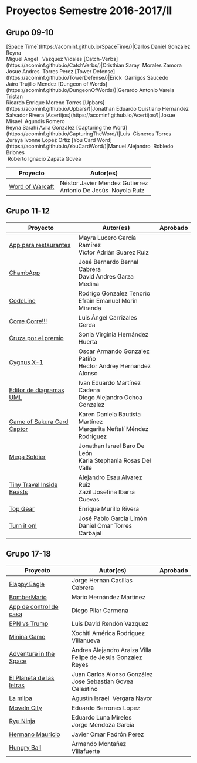 # Proyectos Semestre 2016-2017/II

## Grupo 09-10
<table>
<thead>
<tr>
<th>Proyecto</th>
<th>Autor(es)</th>
</tr>
</thead>
<tbody>
<tr>
<td>
<a href="https://acominf.github.io/WordOfWarcaft">Word of Warcaft</a>
</td>
<td>
Néstor Javier Mendez Gutierrez<br>Antonio De Jesús  Noyola Ruiz
</td>
</tr>
</tbody>
[Space Time](https://acominf.github.io/SpaceTime/)|Carlos Daniel González Reyna<br>Miguel Angel   Vazquez Vidales
[Catch-Verbs](https://acominf.github.io/CatchVerbs/)|Cristhian Saray  Morales Zamora<br>Josue Andres  Torres Perez
[Tower Defense](https://acominf.github.io/TowerDefense/)|Erick  Garrigos Saucedo<br>Jairo Trujillo Mendez
[Dungeon of Words](https://acominf.github.io/DungeonOfWords/)|Gerardo Antonio Varela Tristan<br>Ricardo Enrique Moreno Torres
[Upbars](https://acominf.github.io/Upbars/)|Jonathan Eduardo Quistiano Hernandez<br>Salvador Rivera
[Acertijos](https://acominf.github.io/Acertijos/)|Josue Misael  Agundis Romero<br>Reyna Sarahi Avila Gonzalez
[Capturing the Word](https://acominf.github.io/CapturingTheWord/)|Luis  Cisneros Torres<br>Zuraya Ivonne Lopez Ortiz
[You Card Word](https://acominf.github.io/YouCardWord/)|Manuel Alejandro  Robledo Briones<br> Roberto Ignacio Zapata Govea
</table>

## Grupo 11-12
Proyecto | Autor(es)|Aprobado
---------|----------|--------
[App para restaurantes](https://acominf.github.io/AppRestaurante/)|Mayra Lucero García Ramírez<br>Victor Adrián Suarez Ruiz
[ChambApp](https://acominf.github.io/ChambApp/)|José Bernardo Bernal Cabrera<br>David Andres Garza Medina
[CodeLine](https://acominf.github.io/CodeLine/)|Rodrigo Gonzalez Tenorio<br>Efraín Emanuel Morín Miranda
[Corre Corre!!!](https://acominf.github.io/CorreCorre/)|Luis Ángel Carrizales Cerda
[Cruza por el premio](https://acominf.github.io/CruzaPorElPremio/)|Sonia Virginia Hernández Huerta
[Cygnus X-1](https://acominf.github.io/CygnusX-1/)|Oscar Armando Gonzalez Patiño<br>Hector Andrey Hernandez Alonso
[Editor de diagramas UML](https://acominf.github.io/EditorUML/)|Ivan Eduardo Martínez Cadena<br>Diego Alejandro Ochoa Gonzalez
[Game of Sakura Card Captor](https://acominf.github.io/GameOfSakura/)|Karen Daniela Bautista Martínez<br>Margarita Neftalí Méndez Rodríguez
[Mega Soldier](https://acominf.github.io/MegaSoldier/)|Jonathan Israel Baro De León<br>Karla Stephania Rosas Del Valle
[Tiny Travel Inside Beasts](https://acominf.github.io/TinyTravel/)|Alejandro Esau Alvarez Ruiz<br>Zazil Josefina Ibarra Cuevas
[Top Gear](https://acominf.github.io/TopGear/)|Enrique Murillo Rivera
[Turn it on!](https://acominf.github.io/TurnItOn/)|José Pablo García Limón<br>Daniel Omar Torres Carbajal

## Grupo 17-18
Proyecto | Autor(es)|Aprobado
---------|----------|--------
[Flappy Eagle](https://acominf.github.io/FlappyEagle/)|Jorge Hernan Casillas Cabrera
[BomberMario](https://acominf.github.io/BomberMario/)|Mario Hernández Martinez
[App de control de casa](https://acominf.github.io/AppControlCasa/)|Diego Pilar Carmona
[EPN vs Trump](https://acominf.github.io/EPNvsTrump/)|Luis David Rendón Vazquez
[Minina Game](https://acominf.github.io/MininaGame/)|Xochitl América Rodriguez Villanueva
[Adventure in the Space](https://acominf.github.io/AdventureInSpace/)|Andres Alejandro Araiza Villa<br>Felipe de Jesús Gonzalez Reyes
[El Planeta de las letras](https://acominf.github.io/PlanetaDeLetras/)|Juan Carlos Alonso González<br>Jose Sebastian Govea Celestino
[La milpa](https://acominf.github.io/LaMilpa/)|Agustín Israel  Vergara Navor
[MoveIn City](https://acominf.github.io/MoveInCity/)|Eduardo Berrones Lopez
[Ryu Ninja](https://acominf.github.io/RyuNinja/)|Eduardo Luna Mireles<br>Jorge Mendoza Garcia
[Hermano Mauricio](https://acominf.github.io/HermanoMauricio/)|Javier Omar Padrón Perez
[Hungry Ball](https://acominf.github.io/HungryBall/)|Armando Montañez Villafuerte

